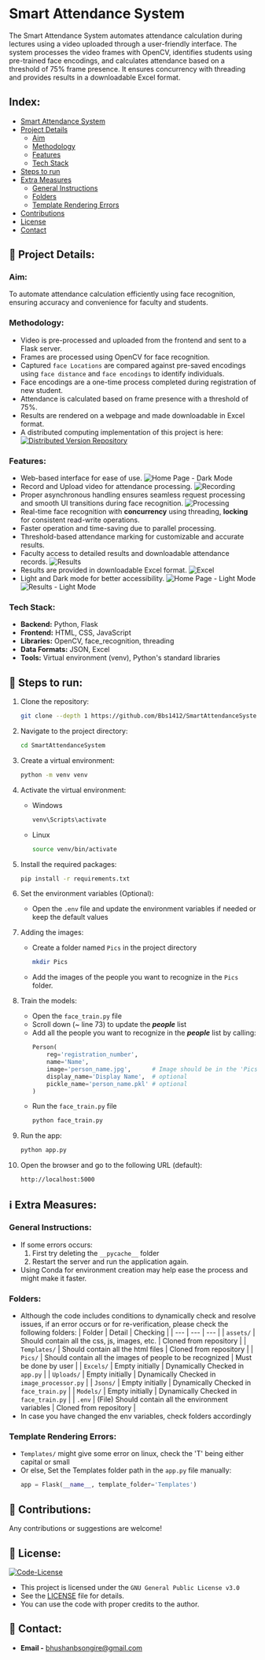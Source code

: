 # Smart Attendance System
The Smart Attendance System automates attendance calculation during lectures using a video uploaded through a user-friendly interface. The system processes the video frames with OpenCV, identifies students using pre-trained face encodings, and calculates attendance based on a threshold of 75% frame presence. It ensures concurrency with threading and provides results in a downloadable Excel format.


## Index:
- [Smart Attendance System](#smart-attendance-system)
- [Project Details](#-project-details)
    - [Aim](#aim)
    - [Methodology](#methodology)
    - [Features](#features)
    - [Tech Stack](#tech-stack)
- [Steps to run](#-steps-to-run)
- [Extra Measures](#ℹ️-extra-measures)
    - [General Instructions](#general-instructions)
    - [Folders](#folders)
    - [Template Rendering Errors](#template-rendering-errors)
- [Contributions](#-contributions)
- [License](#-license)
- [Contact](#-contact)


## 🎯 Project Details:
### Aim:
To automate attendance calculation efficiently using face recognition, ensuring accuracy and convenience for faculty and students.

### Methodology:
+ Video is pre-processed and uploaded from the frontend and sent to a Flask server.
+ Frames are processed using OpenCV for face recognition.
+ Captured `face Locations` are compared against pre-saved encodings using `face distance` and `face encodings` to identify individuals.
+ Face encodings are a one-time process completed during registration of new student.
+ Attendance is calculated based on frame presence with a threshold of 75%.
+ Results are rendered on a webpage and made downloadable in Excel format.
+ A distributed computing implementation of this project is here: [![Distributed Version Repository](https://img.shields.io/badge/Bbs1412/-DistributedAttendanceSystem-ff8800.svg?logo=github)](https://github.com/Bbs1412/DistributedAttendanceSystem)


### Features:
+ Web-based interface for ease of use.
  ![Home Page - Dark Mode](Docs/home_dark.png)
+ Record and Upload video for attendance processing.
  ![Recording](Docs/recording.png)
+ Proper asynchronous handling ensures seamless request processing and smooth UI transitions during face recognition.
  ![Processing](Docs/processing.png)
+ Real-time face recognition with **concurrency** using threading, **locking** for consistent read-write operations.
+ Faster operation and time-saving due to parallel processing. 
+ Threshold-based attendance marking for customizable and accurate results.
+ Faculty access to detailed results and downloadable attendance records.
  ![Results](Docs/result_dark.png)
+ Results are provided in downloadable Excel format.
  ![Excel](Docs/excel.png)
+ Light and Dark mode for better accessibility.
  ![Home Page - Light Mode](Docs/home_light.png)
  ![Results - Light Mode](Docs/result_light.png)

### Tech Stack:
+ **Backend:** Python, Flask
+ **Frontend:** HTML, CSS, JavaScript
+ **Libraries:** OpenCV, face_recognition, threading
+ **Data Formats:** JSON, Excel
+ **Tools:** Virtual environment (venv), Python's standard libraries


## 🚀 Steps to run:

1. Clone the repository:
    ```bash
    git clone --depth 1 https://github.com/Bbs1412/SmartAttendanceSystem
    ```
    
1. Navigate to the project directory:
    ```bash
    cd SmartAttendanceSystem
    ```

1. Create a virtual environment:
    ```bash
    python -m venv venv
    ```

1. Activate the virtual environment:
    - Windows
        ```bash
        venv\Scripts\activate
        ```
    - Linux
        ```bash
        source venv/bin/activate
        ```

1. Install the required packages:
    ```bash
    pip install -r requirements.txt
    ```

1. Set the environment variables (Optional):
    - Open the `.env` file and update the environment variables if needed or keep the default values

1. Adding the images:
    - Create a folder named `Pics` in the project directory
        ```bash
        mkdir Pics
        ```
    - Add the images of the people you want to recognize in the `Pics` folder.
    
1. Train the models:
    - Open the `face_train.py` file
    - Scroll down (~ line 73) to update the ***people*** list
    - Add all the people you want to recognize in the ***people*** list by calling:
        ```Python
        Person(
            reg='registration_number',
            name='Name',
            image='person_name.jpg',      # Image should be in the 'Pics' folder
            display_name='Display Name',  # optional
            pickle_name='person_name.pkl' # optional
        )
        ```
    - Run the `face_train.py` file
        ```bash
        python face_train.py
        ```

1. Run the app:
    ```bash
    python app.py
    ```

1. Open the browser and go to the following URL (default):
    ```URL
    http://localhost:5000
    ```


## ℹ️ Extra Measures:

### General Instructions:
- If some errors occurs:
    1. First try deleting the `__pycache__` folder
    1. Restart the server and run the application again.
- Using Conda for environment creation may help ease the process and might make it faster.

### Folders:
- Although the code includes conditions to dynamically check and resolve issues, if an error occurs or for re-verification, please check the following folders:
    | Folder | Detail | Checking |
    | --- | --- | --- |
    | `assets/` | Should contain all the css, js, images, etc. | Cloned from repository |
    | `Templates/` | Should contain all the html files | Cloned from repository |
    | `Pics/` | Should contain all the images of people to be recognized | Must be done by user |
    | `Excels/` | Empty initially | Dynamically Checked in `app.py` |
    | `Uploads/` | Empty initially | Dynamically Checked in `image_processor.py` |
    | `Jsons/` | Empty initially | Dynamically Checked in `face_train.py` |
    | `Models/` | Empty initially | Dynamically Checked in `face_train.py` |
    | `.env` | (File) Should contain all the environment variables | Cloned from repository |
- In case you have changed the env variables, check folders accordingly

### Template Rendering Errors:
- `Templates/` might give some error on linux, check the 'T' being either capital or small
- Or else, Set the Templates folder path in the `app.py` file manually:
    ```Python
    app = Flask(__name__, template_folder='Templates')
    ```


## 🤝 Contributions:
   Any contributions or suggestions are welcome! 


## 📜 License: 
[![Code-License](https://img.shields.io/badge/License%20-GNU%20--%20GPL%20v3.0-blue.svg?logo=GNU)](https://www.gnu.org/licenses/gpl-3.0)
- This project is licensed under the `GNU General Public License v3.0`
- See the [LICENSE](LICENSE) file for details.
- You can use the code with proper credits to the author.


## 📧 Contact:
- **Email -** [bhushanbsongire@gmail.com](mailto:bhushanbsongire@gmail.com)
